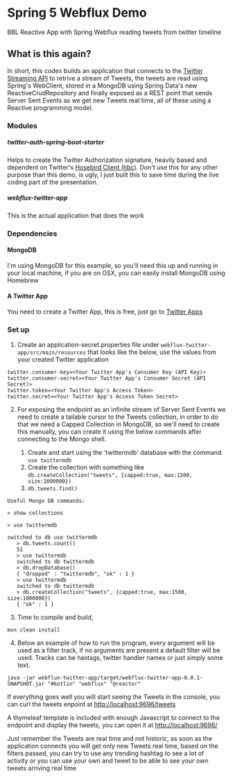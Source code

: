# Spring 5 Webflux Demo

BBL Reactive App with Spring Webflux reading tweets from twitter timeline

## What is this again?

In short, this codes builds an application that connects to the [Twitter Streaming API](https://dev.twitter.com/streaming/reference/post/statuses/filter) to retrive a stream of Tweets,
the tweets are read using Spring's WebClient, stored in a MongoDB using Spring Data's new ReactiveCrudRepository and finally
exposed as a REST point that sends Server Sent Events as we get new Tweets real time, all of these using a Reactive programming model.


### Modules
##### twitter-auth-spring-boot-starter
Helps to create the Twitter Authorization signature, heavily based and dependent on Twitter's [Hosebird Client (hbc)](https://github.com/twitter/hbc).
Don't use this for any other purpose than this demo, is ugly, I just built this to save time during the live coding part of the presentation.
##### webflux-twitter-app
This is the actual application that does the work

### Dependencies

#### MongoDB
I'm using MongoDB for this example, so you'll need this up and running in your local machine, if you are on OSX, you can easily install
MongoDB using Homebrew

#### A Twitter App
You need to create a Twitter App, this is free, just go to [Twitter Apps](https://apps.twitter.com/)

### Set up
1. Create an application-secret.properties file under `webflux-twitter-app/src/main/resources` that looks like the below, 
use the values from your created Twitter application

```
twitter.consumer-key=<Your Twitter App's Consumer Key (API Key)>
twitter.consumer-secret=<Your Twitter App's Consumer Secret (API Secret)>
twitter.token=<Your Twitter App's Access Token>
twitter.secret=<Your Twitter App's Access Token Secret>
```

2. For exposing the endpoint as an infinite stream of Server Sent Events we need to create a tailable cursor to the Tweets collection, in order to 
 do that we need a Capped Collection in MongoDB, so we'll need to create this manually, you can create it using the below
 commands after connecting to the Mongo shell.
 
    1. Create and start using the 'twittermdb' database with the command `use twittermdb`
    2. Create the collection with something like `db.createCollection("tweets", {capped:true, max:1500, size:1000000})`
    3. ```db.tweets.find()```
    
  ```
  Useful Mongo DB commands:
  
  > show collections
  
  > use twittermdb
  
  switched to db use twittermdb
     > db.tweets.count()
     51
     > use twittermdb
     switched to db twittermdb
     > db.dropDatabase()
     { "dropped" : "twittermdb", "ok" : 1 }
     > use twittermdb
     switched to db twittermdb
     > db.createCollection("tweets", {capped:true, max:1500, size:1000000})
     { "ok" : 1 }
  ```  
3. Time to compile and build,

`mvn clean install`

4. Below an example of how to run the program, every argument will be used as a filter track, if no arguments are present a
 default filter will be used. Tracks can be hastags, twitter handler names or just simply some text.
 
`java -jar webflux-twitter-app/target/webflux-twitter-app-0.0.1-SNAPSHOT.jar "#kotlin" "webflux" "@reactor"`

If everything goes well you will start seeing the Tweets in the console, you can curl the tweets enpoint at [http://localhost:9696/tweets](http://localhost:9696/tweets) 

A thymeleaf template is included with enough Javascript to connect to the endpoint and display the tweets, you can open it at [http://localhost:9696/](http://localhost:9696/)

Just remember the Tweets are real time and not historic, as soon as the application connects you will get only new Tweets real time, based on the filters passed,
 you can try to use any trending hashtag to see a lot of activity or you can use your own and tweet to be able to see your own tweets arriving real time
